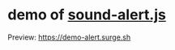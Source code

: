 # demo of [sound-alert.js](https://github.com/beenotung/sound-alert.js)

Preview:
https://demo-alert.surge.sh

